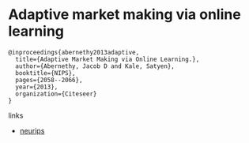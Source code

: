 # Adaptive market making via online learning

```
@inproceedings{abernethy2013adaptive,
  title={Adaptive Market Making via Online Learning.},
  author={Abernethy, Jacob D and Kale, Satyen},
  booktitle={NIPS},
  pages={2058--2066},
  year={2013},
  organization={Citeseer}
}
```

links
- [neurips](https://proceedings.neurips.cc/paper/2013/hash/995e1fda4a2b5f55ef0df50868bf2a8f-Abstract.html)
